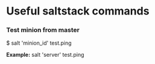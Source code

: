 # Useful saltstack commands


### Test minion from master 

$ salt 'minion_id' test.ping 

**Example:** salt 'server' test.ping

